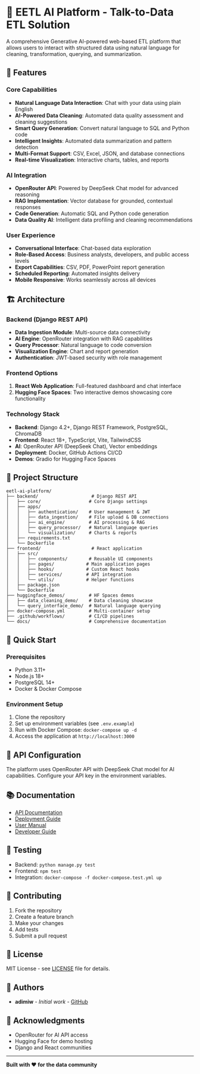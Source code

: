 # 🤖 EETL AI Platform - Talk-to-Data ETL Solution

A comprehensive Generative AI-powered web-based ETL platform that allows users to interact with structured data using natural language for cleaning, transformation, querying, and summarization.

## 🚀 Features

### Core Capabilities
- **Natural Language Data Interaction**: Chat with your data using plain English
- **AI-Powered Data Cleaning**: Automated data quality assessment and cleaning suggestions
- **Smart Query Generation**: Convert natural language to SQL and Python code
- **Intelligent Insights**: Automated data summarization and pattern detection
- **Multi-Format Support**: CSV, Excel, JSON, and database connections
- **Real-time Visualization**: Interactive charts, tables, and reports

### AI Integration
- **OpenRouter API**: Powered by DeepSeek Chat model for advanced reasoning
- **RAG Implementation**: Vector database for grounded, contextual responses
- **Code Generation**: Automatic SQL and Python code generation
- **Data Quality AI**: Intelligent data profiling and cleaning recommendations

### User Experience
- **Conversational Interface**: Chat-based data exploration
- **Role-Based Access**: Business analysts, developers, and public access levels
- **Export Capabilities**: CSV, PDF, PowerPoint report generation
- **Scheduled Reporting**: Automated insights delivery
- **Mobile Responsive**: Works seamlessly across all devices

## 🏗️ Architecture

### Backend (Django REST API)
- **Data Ingestion Module**: Multi-source data connectivity
- **AI Engine**: OpenRouter integration with RAG capabilities
- **Query Processor**: Natural language to code conversion
- **Visualization Engine**: Chart and report generation
- **Authentication**: JWT-based security with role management

### Frontend Options
1. **React Web Application**: Full-featured dashboard and chat interface
2. **Hugging Face Spaces**: Two interactive demos showcasing core functionality

### Technology Stack
- **Backend**: Django 4.2+, Django REST Framework, PostgreSQL, ChromaDB
- **Frontend**: React 18+, TypeScript, Vite, TailwindCSS
- **AI**: OpenRouter API (DeepSeek Chat), Vector embeddings
- **Deployment**: Docker, GitHub Actions CI/CD
- **Demos**: Gradio for Hugging Face Spaces

## 📁 Project Structure

```
eetl-ai-platform/
├── backend/                    # Django REST API
│   ├── core/                  # Core Django settings
│   ├── apps/
│   │   ├── authentication/    # User management & JWT
│   │   ├── data_ingestion/    # File upload & DB connections
│   │   ├── ai_engine/         # AI processing & RAG
│   │   ├── query_processor/   # Natural language queries
│   │   └── visualization/     # Charts & reports
│   ├── requirements.txt
│   └── Dockerfile
├── frontend/                   # React application
│   ├── src/
│   │   ├── components/        # Reusable UI components
│   │   ├── pages/            # Main application pages
│   │   ├── hooks/            # Custom React hooks
│   │   ├── services/         # API integration
│   │   └── utils/            # Helper functions
│   ├── package.json
│   └── Dockerfile
├── huggingface_demos/         # HF Spaces demos
│   ├── data_cleaning_demo/    # Data cleaning showcase
│   └── query_interface_demo/  # Natural language querying
├── docker-compose.yml         # Multi-container setup
├── .github/workflows/         # CI/CD pipelines
└── docs/                      # Comprehensive documentation
```

## 🚀 Quick Start

### Prerequisites
- Python 3.11+
- Node.js 18+
- PostgreSQL 14+
- Docker & Docker Compose

### Environment Setup
1. Clone the repository
2. Set up environment variables (see `.env.example`)
3. Run with Docker Compose: `docker-compose up -d`
4. Access the application at `http://localhost:3000`

## 🔑 API Configuration

The platform uses OpenRouter API with DeepSeek Chat model for AI capabilities. Configure your API key in the environment variables.

## 📚 Documentation

- [API Documentation](./docs/api.md)
- [Deployment Guide](./docs/deployment.md)
- [User Manual](./docs/user-guide.md)
- [Developer Guide](./docs/development.md)

## 🧪 Testing

- Backend: `python manage.py test`
- Frontend: `npm test`
- Integration: `docker-compose -f docker-compose.test.yml up`

## 🤝 Contributing

1. Fork the repository
2. Create a feature branch
3. Make your changes
4. Add tests
5. Submit a pull request

## 📄 License

MIT License - see [LICENSE](LICENSE) file for details.

## 👥 Authors

- **adimiw** - *Initial work* - [GitHub](https://github.com/adimiw)

## 🙏 Acknowledgments

- OpenRouter for AI API access
- Hugging Face for demo hosting
- Django and React communities

---

**Built with ❤️ for the data community**
